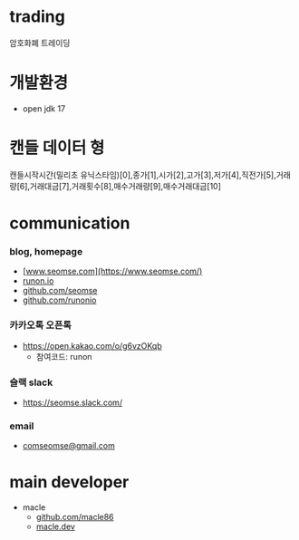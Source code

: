 # trading
암호화폐 트레이딩

# 개발환경
- open jdk 17

# 캔들 데이터 형
캔들시작시간(밀리초 유닉스타임)[0],종가[1],시가[2],고가[3],저가[4],직전가[5],거래량[6],거래대금[7],거래횟수[8],매수거래량[9],매수거래대금[10]

# communication
### blog, homepage
- [www.seomse.com](https://www.seomse.com/)
- [runon.io](https://runon.io)
- [github.com/seomse](https://github.com/seomse)
- [github.com/runonio](https://github.com/runonio)

### 카카오톡 오픈톡
- https://open.kakao.com/o/g6vzOKqb
    - 참여코드: runon

### 슬랙 slack
- https://seomse.slack.com/

### email
- comseomse@gmail.com


# main developer
- macle
    -  [github.com/macle86](https://github.com/macle86)
    -  [macle.dev](https://macle.dev)